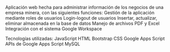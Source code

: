 Aplicación web hecha para administrar información de los negocios de una empresa minera, con las siguientes funciones:
Gestión de la aplicación mediante roles de usuarios
Login-logout de usuarios
Insertar, actualizar, eliminar almacenada en la base de datos
Manejo de archivos PDF y Excel
Integración con el sistema Google Workspace

Tecnologías utilizadas:
JavaScript 
HTML
Bootstrap
CSS
Google Apps Script
APIs de Google Apps Script
MySQL
